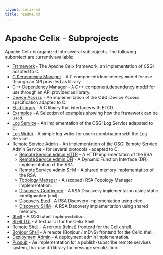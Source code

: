 ```yaml
---
layout: celix-md
title: readme.md
---
```



<!--
Licensed to the Apache Software Foundation (ASF) under one or more
contributor license agreements.  See the NOTICE file distributed with
this work for additional information regarding copyright ownership.
The ASF licenses this file to You under the Apache License, Version 2.0
(the "License"); you may not use this file except in compliance with
the License.  You may obtain a copy of the License at
   
    http://www.apache.org/licenses/LICENSE-2.0

Unless required by applicable law or agreed to in writing, software
distributed under the License is distributed on an "AS IS" BASIS,
WITHOUT WARRANTIES OR CONDITIONS OF ANY KIND, either express or implied.
See the License for the specific language governing permissions and
limitations under the License.
-->

# Apache Celix - Subprojects

Apache Celix is organized into several subprojects. The following subproject are currently available:

* [Framework](https://github.com/apache/celix/tree/rel/celix-2.1.0/framework) - The Apache Celix framework, an implementation of OSGi adapted to C.
* [C Dependency Manager](../../dependency_manager/readme.md) - A C component/dependency model for use through an API provided as library.
* [C++ Dependency Manager](../../dependency_manager_cxx/readme.md) - A C++ component/dependency model for use through an API provided as library.
* [Device Access](../../device_access/README.md) - An implementation of the OSGi Device Access specification adapted to C.
* [Etcd library](../../etcdlib/README.md) - A C library that interfaces with ETCD. 
* [Examples](https://github.com/apache/celix/tree/rel/celix-2.1.0/examples) - A Selection of examples showing how the framework can be used.
* [Log Service](../../log_service/README.md) - An implementation of the OSGi Log Service adapated to C.
* [Log Writer](../../log_writer/README.md) - A simple log writer for use in combination with the Log Service.
* [Remote Service Admin](../../remote_services/README.md) - An implementation of the OSGi Remote Service Admin Service - for several protocols - adapted to C.
    * [Remote Service Admin HTTP](https://github.com/apache/celix/tree/rel/celix-2.1.0/remote_services/remote_service_admin_http) - A HTTP implementation of the RSA.
    * [Remote Service Admin DFI](https://github.com/apache/celix/tree/rel/celix-2.1.0/remote_services/remote_service_admin_dfi) - A Dynamic Function Interface (DFI) implementation of the RSA.
    * [Remote Service Admin SHM](https://github.com/apache/celix/tree/rel/celix-2.1.0/remote_services/remote_service_admin_shm) - A shared memory implementation of the RSA.
    * [Topology Manager](../../remote_services/topology_manager/README.md) - A (scoped) RSA Topology Manager implementation. 
    * [Discovery Configured](https://github.com/apache/celix/tree/rel/celix-2.1.0/remote_services/discovery_configured) - A RSA Discovery implementation using static configuration (xml).
    * [Discovery Etcd](../../remote_services/discovery_etcd/README.md) - A RSA Discovery implementation using etcd.
    * [Discovery SHM](https://github.com/apache/celix/tree/rel/celix-2.1.0/remote_services/discovery_shm) - A RSA Discovery implementation using shared memory.
* [Shell](../../shell/README.md) - A OSGi shell implementation.
* [Shell TUI](../../shell_tui/README.md) - A textual UI for the Celix Shell.
* [Remote Shell](../../remote_shell/README.md) - A remote (telnet) frontend for the Celix shell.
* [Bonjour Shell](https://github.com/apache/celix/tree/rel/celix-2.1.0/shell_bonjour) - A remote (Bonjour / mDNS) frontend for the Celix shell.
* [Deployment Admin](../../deployment_admin/README.md) - A deployment admin implementation.
* [Pubsub](../../pubsub/README.md) - An implementation for a publish-subscribe remote services system, that use dfi library for message serialization.

